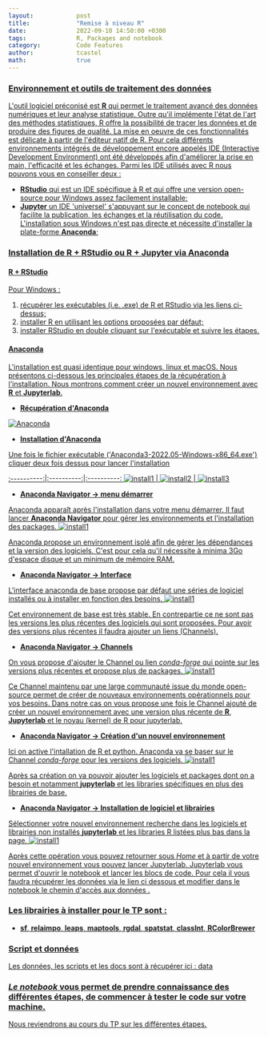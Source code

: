 ```yaml
---
layout:            post
title:             "Remise à niveau R"
date:              2022-09-10 14:50:00 +0300
tags:              R, Packages and notebook
category:          Code Features
author:            tcastel
math:              true
---
```


### <u> Environnement et outils de traitement des données <u> ###

L'outil logiciel préconisé est **[R](https://pbil.univ-lyon1.fr/CRAN/)** qui permet le traitement avancé des données numériques et leur analyse statistique. Outre qu'il implémente l'état de l'art des méthodes statistiques, R offre la possibilité de tracer les données et de produire des figures de qualité. La mise en oeuvre de ces fonctionnalités est délicate à partir de l'éditeur natif de R. Pour cela différents environnements intégrés de développement encore appelés IDE (Interactive Development Environment) ont été développés afin d'améliorer la prise en main, l'efficacité et les échanges. Parmi les IDE utilisés avec R nous pouvons vous en conseiller deux :

* **[RStudio](https://www.rstudio.com/products/rstudio/download/)** qui est un IDE spécifique à R et qui offre une version open-source pour Windows assez facilement installable;
* **[Jupyter](https://jupyter.org/)** un IDE 'universel' s'appuyant sur le concept de notebook qui facilite la publication, les échanges et la réutilisation du code. L'installation sous Windows n'est pas directe et nécessite d'installer la plate-forme **[Anaconda](https://www.anaconda.com/products/individual)**;


### <u> Installation de R + RStudio ou R + Jupyter via Anaconda <u> ###

#### R + RStudio ####
Pour Windows : 
1. récupérer les exécutables (i.e. .exe) de R et RStudio via les liens ci-dessus;
2. installer R en utilisant les options proposées par défaut;
3. installer RStudio en double cliquant sur l'exécutable et suivre les étapes.

#### Anaconda ####
L'installation est quasi identique pour windows, linux et macOS. Nous présentons ci-dessous les principales étapes de la récupération à l'installation. Nous montrons comment créer un nouvel environnement avec **R** et **Jupyterlab**.
* **Récupération d'Anaconda**

![Anaconda]({{site.baseurl}}/media/imganaconda/figure1A.png)

* **Installation d'Anaconda**

Une fois le fichier exécutable ('Anaconda3-2022.05-Windows-x86_64.exe') cliquer deux fois dessus pour lancer l'installation

:----------:|:----------:|:----------:
![install1]({{site.baseurl}}/media/imganaconda/figure3A.png) | ![install2]({{site.baseurl}}/media/imganaconda/figure4A.png) | ![install3]({{site.baseurl}}/media/imganaconda/figure5A.png)

* **Anaconda Navigator -> menu démarrer**

Anaconda apparaît après l'installation dans votre menu démarrer. Il faut lancer **Anaconda Navigator** pour gérer les environnements et l'installation des packages.
![install1]({{site.baseurl}}/media/imganaconda/figure6A.png)

Anaconda propose un environnement isolé afin de gérer les dépendances et la version des logiciels. C'est pour cela qu'il nécessite à minima 3Go d'espace disque et un minimum de mémoire RAM.

* **Anaconda Navigator -> Interface**

L'interface anaconda de base propose par défaut une séries de logiciel installés ou à installer en fonction des besoins.
![install1]({{site.baseurl}}/media/imganaconda/figure7A.png)

Cet environnement de base est très stable. En contrepartie ce ne sont pas les versions les plus récentes des logiciels qui sont proposées. Pour avoir des versions plus récentes il faudra ajouter un liens (Channels). 

* **Anaconda Navigator -> Channels**

On vous propose d'ajouter le Channel ou lien *conda-forge* qui pointe sur les versions plus récentes et propose plus de packages. 
![install1]({{site.baseurl}}/media/imganaconda/figure8A.png)

Ce Channel maintenu par une large communauté issue du monde open-source permet de créer de nouveaux environnements opérationnels pour vos besoins. Dans notre cas on vous propose une fois le Channel ajouté de créer un nouvel environnement avec une version plus récente de **R**, **Jupyterlab** et le noyau (kernel) de R pour jupyterlab.

* **Anaconda Navigator -> Création d'un nouvel environnement**

Ici on active l'intallation de R et python. Anaconda va se baser sur le Channel *conda-forge* pour les versions des logiciels.
![install1]({{site.baseurl}}/media/imganaconda/figure9A.png)

Après sa création on va pouvoir ajouter les logiciels et packages dont on a besoin et notamment **jupyterlab** et les libraries spécifiques en plus des librairies de base.


* **Anaconda Navigator -> Installation de logiciel et librairies**

Sélectionner votre nouvel environnement recherche dans les logiciels et librairies non installés **jupyterlab** et les libraries R listées plus bas dans la page.
![install1]({{site.baseurl}}/media/imganaconda/figure10A.png)

Après cette opération vous pouvez retourner sous *Home* et à partir de votre nouvel environnement vous pouvez lancer Jupyterlab. Jupyterlab vous permet d'ouvrir le notebook et lancer les blocs de code. Pour cela il vous faudra récupérer les données via le lien ci dessous et modifier dans le notebook le chemin d'accès aux données .

### Les librairies à installer pour le TP sont :
* **sf**, **relaimpo**, **leaps**, **maptools**, **rgdal**, **spatstat**, **classInt**, **RColorBrewer**

### Script et données

Les données, les scripts et les docs sont à récupérer ici : [data](https://filesender.renater.fr/?s=download&token=3d5f3d19-faa2-4746-972b-f4b42c7ec0bd)

### *Le [notebook](https://github.com/thierrycastel/tcnotebook/blob/master/R2D2C/R4_R2D2C.ipynb)* vous permet de prendre connaissance des différentes étapes, de commencer à tester le code sur votre machine.

Nous reviendrons au cours du TP sur les différentes étapes.

<!--  LocalWords:  installable cliquant cliquer
 -->
